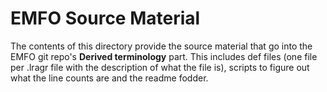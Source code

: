 # EMFO Source Material

The contents of this directory provide the source material that go into the EMFO git repo's **Derived terminology** part.  This includes def files (one file per .lragr file with the description of what
the file is),  scripts to figure out what the line counts are and the readme fodder.